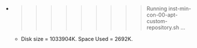* >>>>>>>>> Running inst-min-con-00-apt-custom-repository.sh ...
  * Disk size = 1033904K. Space Used = 2692K.
